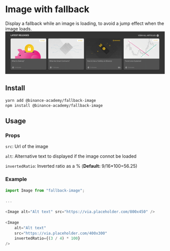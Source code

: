 # Image with fallback

Display a fallback while an image is loading, to avoid a jump effect when the image loads.
![](Live-example.gif)

## Install

```
yarn add @binance-academy/fallback-image
npm install @binance-academy/fallback-image
```

## Usage

### Props

`src`: Url of the image

`alt`: Alternative text to displayed if the image connot be loaded

`invertedRatio`: Inverted ratio as a % (**Default:** 9/16\*100=56.25)

### Example

```javascript
import Image from "fallback-image";

...

<Image alt="Alt text" src="https://via.placeholder.com/800x450" />

<Image
    alt="Alt text"
    src="https://via.placeholder.com/400x300"
    invertedRatio={(3 / 4) * 100}
/>
```
